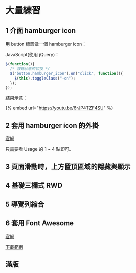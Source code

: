 # 大量練習

## 1 介面 hamburger icon

用 button 標籤做一個 hamburger icon：

JavaScript\(使用 jQuery\)：

```javascript
$(function(){
  /* 按鈕狀態的切換 */
  $("button.hamburger_icon").on("click", function(){
    $(this).toggleClass("-on");
  });
});
```

結果示意：

{% embed url="https://youtu.be/6rJP4TZF4SU" %}



## 2 套用 hamburger icon 的外掛

[官網](https://jonsuh.com/hamburgers/)

只需要看 Usage 的 1 ~ 4 點即可。

## 3 頁面滑動時，上方置頂區域的隱藏與顯示

## 4 基礎三欄式 RWD

## 5 導覽列縮合

## 6 套用 Font Awesome

[官網](https://fontawesome.com/)

[下載範例](http://notes.carlos-studio.com/download/fontawesome_sample.zip)



## 滿版




